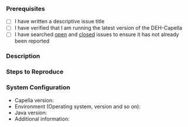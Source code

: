 ### Prerequisites

- [ ] I have written a descriptive issue title
- [ ] I have verified that I am running the latest version of the DEH-Capella
- [ ] I have searched [open](https://github.com/STARIONGROUP/DEH-Capella/issues) and [closed](https://github.com/STARIONGROUP/DEH-Capella/issues?q=is%3Aissue+is%3Aclosed) issues to ensure it has not already been reported

### Description
<!-- A description of the bug or feature -->

### Steps to Reproduce
<!-- List of steps, sample code, failing test or link to a project that reproduces the behavior -->

### System Configuration
<!-- Tell us about the environment where you are experiencing the bug -->

- Capella version:
- Environment (Operating system, version and so on):
- Java version:
- Additional information:

<!-- Thanks for reporting the issue to DEH-Capella! -->